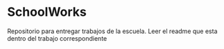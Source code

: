 # SchoolWorks
Repositorio para entregar trabajos de la escuela.
Leer el readme que esta dentro del trabajo correspondiente